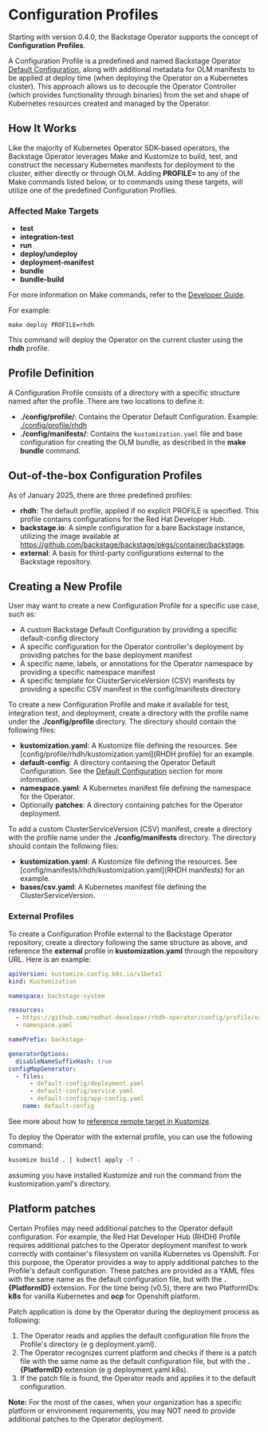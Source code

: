 # Configuration Profiles

Starting with version 0.4.0, the Backstage Operator supports the concept of **Configuration Profiles**.

A Configuration Profile is a predefined and named Backstage Operator [Default Configuration](configuration.md#default-configuration), along with additional metadata for OLM manifests to be applied at deploy time (when deploying the Operator on a Kubernetes cluster). This approach allows us to decouple the Operator Controller (which provides functionality through binaries) from the set and shape of Kubernetes resources created and managed by the Operator.

## How It Works

Like the majority of Kubernetes Operator SDK-based operators, the Backstage Operator leverages Make and Kustomize to build, test, and construct the necessary Kubernetes manifests for deployment to the cluster, either directly or through OLM. Adding **PROFILE=<profile-name>** to any of the Make commands listed below, or to commands using these targets, will utilize one of the predefined Configuration Profiles.

### Affected Make Targets

* **test**
* **integration-test**
* **run**
* **deploy/undeploy**
* **deployment-manifest**
* **bundle**
* **bundle-build**

For more information on Make commands, refer to the [Developer Guide](developer.md).

For example:

```
make deploy PROFILE=rhdh
```

This command will deploy the Operator on the current cluster using the **rhdh** profile.

## Profile Definition

A Configuration Profile consists of a directory with a specific structure named after the profile. There are two locations to define it:

* **./config/profile/<profile-name>**: Contains the Operator Default Configuration. Example: [./config/profile/rhdh](../config/profile/rhdh)
* **./config/manifests/<profile-name>**: Contains the `kustomization.yaml` file and base configuration for creating the OLM bundle, as described in the **make bundle** command.

## Out-of-the-box Configuration Profiles

As of January 2025, there are three predefined profiles:

* **rhdh**: The default profile, applied if no explicit PROFILE is specified. This profile contains configurations for the Red Hat Developer Hub.
* **backstage.io**: A simple configuration for a bare Backstage instance, utilizing the image available at https://github.com/backstage/backstage/pkgs/container/backstage.
* **external**: A basis for third-party configurations external to the Backstage repository.

## Creating a New Profile
User may want to create a new Configuration Profile for a specific use case, such as:
* A custom Backstage Default Configuration by providing a specific default-config directory
* A specific configuration for the Operator controller's deployment by providing patches for the base deployment manifest
* A specific name, labels, or annotations for the Operator namespace by providing a specific namespace manifest
* A specific template for ClusterServiceVersion (CSV) manifests by providing a specific CSV manifest in the config/manifests directory

To create a new Configuration Profile and make it available for test, integration test, and deployment, create a directory with the profile name under the **./config/profile** directory. The directory should contain the following files:
* **kustomization.yaml**: A Kustomize file defining the resources. See [config/profile/rhdh/kustomization.yaml](RHDH profile) for an example.
* **default-config**: A directory containing the Operator Default Configuration. See the [Default Configuration](configuration.md#default-configuration) section for more information.
* **namespace.yaml**: A Kubernetes manifest file defining the namespace for the Operator.
* Optionally **patches**: A directory containing patches for the Operator deployment.

To add a custom ClusterServiceVersion (CSV) manifest, create a directory with the profile name under the **./config/manifests** directory. The directory should contain the following files:
* **kustomization.yaml**: A Kustomize file defining the resources. See [config/manifests/rhdh/kustomization.yaml](RHDH manifests) for an example.
* **bases/csv.yaml**: A Kubernetes manifest file defining the ClusterServiceVersion.

### External Profiles
To create a Configuration Profile external to the Backstage Operator repository, create a directory following the same structure as above, and reference the **external** profile in **kustomization.yaml** through the repository URL. Here is an example:

```yaml
apiVersion: kustomize.config.k8s.io/v1beta1
kind: Kustomization

namespace: backstage-system

resources:
  - https://github.com/redhat-developer/rhdh-operator/config/profile/external
  - namespace.yaml

namePrefix: backstage-

generatorOptions:
  disableNameSuffixHash: true
configMapGenerator:
  - files:
      - default-config/deployment.yaml
      - default-config/service.yaml
      - default-config/app-config.yaml
    name: default-config
```
See more about how to [reference remote target in Kustomize](https://github.com/kubernetes-sigs/kustomize/blob/master/examples/remoteBuild.md).

To deploy the Operator with the external profile, you can use the following command:

```bash
kusomize build . | kubectl apply -f -
```
assuming you have installed Kustomize and run the command from the kustomization.yaml's directory.

## Platform patches

Certain Profiles may need additional patches to the Operator default configuration. For example, the Red Hat Developer Hub (RHDH) Profile requires additional patches to the Operator deployment manifest to work correctly with container's filesystem on vanilla Kubernetes vs Openshift.
For this purpose, the Operator provides a way to apply additional patches to the Profile's default configuration. These patches are provided as a YAML files with the same name as the default configuration file, but with the **.{PlatformID}** extension.
For the time being (v0.5), there are two PlatformIDs: **k8s** for vanilla Kubernetes and **ocp** for Openshift platform.

Patch application is done by the Operator during the deployment process as following:
1. The Operator reads and applies the default configuration file from the Profile's directory (e g deployment.yaml).
2. The Operator recognizes current platform and checks if there is a patch file with the same name as the default configuration file, but with the **.{PlatformID}** extension (e g deployment.yaml.k8s).
3. If the patch file is found, the Operator reads and applies it to the default configuration.

**Note:** For the most of the cases, when your organization has a specific platform or environment requirements, you may NOT need to provide additional patches to the Operator deployment. 
